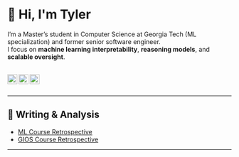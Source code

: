 # 👋 Hi, I'm Tyler
I’m a Master’s student in Computer Science at Georgia Tech (ML specialization) and former senior software engineer.  
I focus on **machine learning interpretability**, **reasoning models**, and **scalable oversight**.

<br/>


<a href="https://www.tylercrosse.com">
<img align="left" alt="Tyler Crosse | Personal Site" width="22px" src="https://cdn.jsdelivr.net/npm/bootstrap-icons@1.13.1/icons/house-heart.svg" />
</a>
<a href="https://www.linkedin.com/in/saket-prag-31b972157/">
<img align="left" alt="Tyler Crosse | LinkedIn" width="22px" src="https://cdn.jsdelivr.net/npm/simple-icons@v15/icons/linkedin.svg" />
</a>
<a href="https://twitter.com/[sakigo_09](https://x.com/tyler_crosse)">
<img align="left" alt="Tyler Crosse | Twitter" width="22px" src="https://cdn.jsdelivr.net/npm/simple-icons@v15/icons/x.svg" />
</a>
<br />

<br />

---

## 📄 Writing & Analysis
- [ML Course Retrospective](https://www.tylercrosse.com/ideas/2025/ml-retro/)
- [GIOS Course Retrospective](https://www.tylercrosse.com/ideas/2025/gios-retro/)

---

<!--
## 🔍 Selected Projects

### **Mechanistic Interpretability**
- **[Crosscoder Model Diffing](link)** — Trained crosscoders to compare fine-tuned and base LLMs, focusing on reasoning shifts.  
- **[Sparse Autoencoder Analysis](link)** — Applied SAE feature extraction to inspect activation patterns in a small transformer.

### **ML Research & Experiments**
- **[Fine-tuning Qwen2.5-0.5B](link)** — Reasoning-focused finetune on s1k dataset with evaluation pipeline.
- **[Random Optimization in NN Training](link)** — Compared backpropagation, hill climbing, simulated annealing, and GA for NN weights.

### **Systems & HPC**
- **[AWS EC2 VM Import](link)** — Automated migration pipeline for large VM images into EC2 with Docker integration.
- **[Barrier Synchronization in OpenMP & MPI](link)** — Custom barrier implementations with benchmarking.

---


💡 *I’m currently applying for Fellowships and Reasearch Programs to deepen my work on scalable interpretability.*

<!--
**tylercrosse/tylercrosse** is a ✨ _special_ ✨ repository because its `README.md` (this file) appears on your GitHub profile.

Here are some ideas to get you started:

- 🔭 I’m currently working on ...
- 🌱 I’m currently learning ...
- 👯 I’m looking to collaborate on ...
- 🤔 I’m looking for help with ...
- 💬 Ask me about ...
- 📫 How to reach me: ...
- 😄 Pronouns: ...
- ⚡ Fun fact: ...
-->
